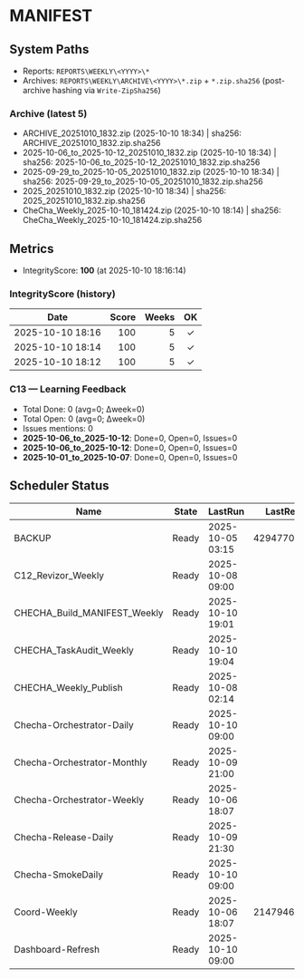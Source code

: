 # MANIFEST

<!-- BEGIN SYSTEM PATHS -->
## System Paths
- Reports: `REPORTS\WEEKLY\<YYYY>\*`
- Archives: `REPORTS\WEEKLY\ARCHIVE\<YYYY>\*.zip` + `*.zip.sha256` (post-archive hashing via `Write-ZipSha256`)

### Archive (latest 5)
- ARCHIVE_20251010_1832.zip (2025-10-10 18:34) | sha256: ARCHIVE_20251010_1832.zip.sha256
- 2025-10-06_to_2025-10-12_20251010_1832.zip (2025-10-10 18:34) | sha256: 2025-10-06_to_2025-10-12_20251010_1832.zip.sha256
- 2025-09-29_to_2025-10-05_20251010_1832.zip (2025-10-10 18:34) | sha256: 2025-09-29_to_2025-10-05_20251010_1832.zip.sha256
- 2025_20251010_1832.zip (2025-10-10 18:34) | sha256: 2025_20251010_1832.zip.sha256
- CheCha_Weekly_2025-10-10_181424.zip (2025-10-10 18:14) | sha256: CheCha_Weekly_2025-10-10_181424.zip.sha256
<!-- END SYSTEM PATHS -->

<!-- BEGIN METRICS -->
## Metrics
- IntegrityScore: **100** (at 2025-10-10 18:16:14)

### IntegrityScore (history)
| Date | Score | Weeks | OK |
|---|---:|---:|:--:|
| 2025-10-10 18:16 | 100 | 5 | ✓ |
| 2025-10-10 18:14 | 100 | 5 | ✓ |
| 2025-10-10 18:12 | 100 | 5 | ✓ |

### C13 — Learning Feedback
- Total Done: 0 (avg=0; Δweek=0)
- Total Open: 0 (avg=0; Δweek=0)
- Issues mentions: 0
- **2025-10-06_to_2025-10-12**: Done=0, Open=0, Issues=0
- **2025-10-06_to_2025-10-12**: Done=0, Open=0, Issues=0
- **2025-10-01_to_2025-10-07**: Done=0, Open=0, Issues=0
<!-- END METRICS -->

<!-- BEGIN SCHEDULER -->
## Scheduler Status

| Name | State | LastRun | LastResult | NextRun | Note |
|---|---|---|---:|---|:--:|
| BACKUP | Ready | 2025-10-05 03:15 | 4294770688 | 2025-10-12 03:15 | ⚠️ |
| C12_Revizor_Weekly | Ready | 2025-10-08 09:00 | 64 | 2025-10-15 09:00 | ⚠️ |
| CHECHA_Build_MANIFEST_Weekly | Ready | 2025-10-10 19:01 | 0 | 2025-10-17 18:30 | ✅ |
| CHECHA_TaskAudit_Weekly | Ready | 2025-10-10 19:04 | 0 | 2025-10-17 18:40 | ✅ |
| CHECHA_Weekly_Publish | Ready | 2025-10-08 02:14 | 0 | 2025-10-12 20:03 | ✅ |
| Checha-Orchestrator-Daily | Ready | 2025-10-10 09:00 | 0 | 2025-10-11 09:00 | ✅ |
| Checha-Orchestrator-Monthly | Ready | 2025-10-09 21:00 | 0 | 2025-10-10 21:00 | ✅ |
| Checha-Orchestrator-Weekly | Ready | 2025-10-06 18:07 | 0 | 2025-10-12 20:00 | ✅ |
| Checha-Release-Daily | Ready | 2025-10-09 21:30 | 0 | 2025-10-10 21:30 | ✅ |
| Checha-SmokeDaily | Ready | 2025-10-10 09:00 | 64 | 2025-10-11 09:00 | ⚠️ |
| Coord-Weekly | Ready | 2025-10-06 18:07 | 2147946720 | 2025-10-12 18:05 | ⚠️ |
| Dashboard-Refresh | Ready | 2025-10-10 09:00 | 0 | 2025-10-11 09:00 | ✅ |
<!-- END SCHEDULER -->













